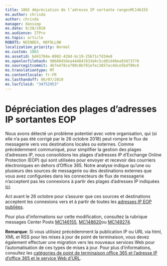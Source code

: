 ```yaml
---
title: 1065 dépréciation de l’adresse IP sortante rangesMC146155
ms.author: chrisda
author: chrisda
manager: dansimp
ms.date: 9/28/2018
ms.audience: ITPro
ms.topic: article
ROBOTS: NOINDEX, NOFOLLOW
localization_priority: Normal
ms.custom: 1065
ms.assetid: bd41784e-8002-428d-bc19-25671cfd34e8
ms.openlocfilehash: 9860845dea444847833d4c5cd01d49ea93473778
ms.sourcegitcommit: 4b7e478ce700c0b781efec3857ac4dce5bdf00c6
ms.translationtype: MT
ms.contentlocale: fr-FR
ms.lasthandoff: 06/07/2019
ms.locfileid: "34752953"
---
```

# <a name="deprecation-of-eop-outbound-ip-address-ranges"></a>Dépréciation des plages d’adresses IP sortantes EOP

Nous avons détecté un problème potentiel avec votre organisation, qui (si elle n’a pas été corrigé par le 26 octobre 2018) peut rompre le flux de messagerie vers vos destinations locales ou externes. Comme précédemment communiqué, pour simplifier la gestion des plages d’adresses IP, nous consolidons les plages d’adresses IP d’Exchange Online Protection (EOP) qui sont utilisées pour envoyer et recevoir des courriers électroniques en dehors d’Office 365. Notre analyse indique qu’une ou plusieurs des sources de messagerie ou des destinations externes que vous avez configurées dans les connecteurs de flux de messagerie n’acceptent pas les connexions à partir des plages d’adresses IP indiquées [ici](https://docs.microsoft.com/office365/SecurityCompliance/eop/exchange-online-protection-ip-addresses).

Act avant le 26 octobre pour s’assurer que ces sources et destinations acceptent les connexions vers et à partir de toutes les [adresses IP EOP publiées](https://docs.microsoft.com/office365/SecurityCompliance/eop/exchange-online-protection-ip-addresses).

Pour plus d’informations sur cette modification, consultez la rubrique messages Center Posts [MC146155](https://portal.office.com/AdminPortal/home?switchtomodern=true#/MessageCenter?id=MC146155), [MC148620](https://portal.office.com/AdminPortal/home?switchtomodern=true#/MessageCenter?id=MC148620)ou [MC149274](https://portal.office.com/AdminPortal/home?switchtomodern=true#/MessageCenter?id=MC149274).

**Remarque**: Si vous utilisiez précédemment la publication IP ou URL via html, XML et RSS pour les mises à jour de point de terminaison, vous devez également effectuer une migration vers les nouveaux services Web pour l’automatisation de ces types de mises à jour. Pour plus d’informations, consultez les [catégories de point de terminaison office 365 et l’adresse IP d’office 365 et le service Web d’URL](https://techcommunity.microsoft.com/t5/Office-365-Blog/Announcing-Office-365-endpoint-categories-and-Office-365-IP/ba-p/177638).
